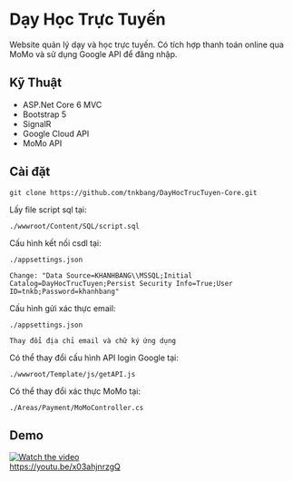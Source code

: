 ﻿# Dạy Học Trực Tuyến

Website quản lý dạy và học trực tuyến. Có tích hợp thanh toán online qua MoMo và sử dụng Google API để đăng nhập.

## Kỹ Thuật

- ASP.Net Core 6 MVC
- Bootstrap 5
- SignalR
- Google Cloud API
- MoMo API

## Cài đặt

```
git clone https://github.com/tnkbang/DayHocTrucTuyen-Core.git
```

Lấy file script sql tại:
```
./wwwroot/Content/SQL/script.sql
```

Cấu hình kết nối csdl tại:
```
./appsettings.json

Change: "Data Source=KHANHBANG\\MSSQL;Initial Catalog=DayHocTrucTuyen;Persist Security Info=True;User ID=tnkb;Password=khanhbang"
```

Cấu hình gửi xác thực email:
```
./appsettings.json

Thay đổi địa chỉ email và chữ ký ứng dụng
```

Có thể thay đổi cấu hình API login Google tại:
```
./wwwroot/Template/js/getAPI.js
```

Có thể thay đổi xác thực MoMo tại:
```
./Areas/Payment/MoMoController.cs
```

## Demo

[![Watch the video](https://img.youtube.com/vi/x03ahjnrzgQ/hqdefault.jpg)](https://youtu.be/x03ahjnrzgQ)
</br>
https://youtu.be/x03ahjnrzgQ
